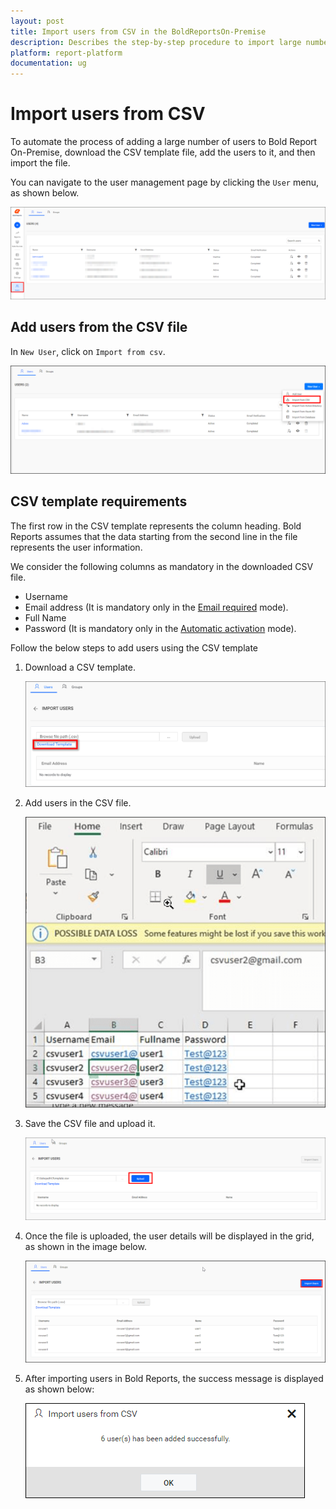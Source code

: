 ```yaml
---
layout: post
title: Import users from CSV in the BoldReportsOn-Premise
description: Describes the step-by-step procedure to import large number of users from the CSV file into the Bold Reports On-Premise.
platform: report-platform
documentation: ug
---
```


# Import users from CSV

To automate the process of adding a large number of users to Bold Report On-Premise, download the CSV template file, add the users to it, and then import the file.

You can navigate to the user management page by clicking the `User` menu, as shown below.

![Import from CSV - Navigation](/static/assets/on-premise/images/manage-users-and-groups/users/usermanagement.png)

## Add users from the CSV file

In `New User`, click on `Import from csv`.

![Import from CSV - Goto Import CSV users page](/static/assets/on-premise/images/manage-users-and-groups/users/goto-import-csv-users.png)

## CSV template requirements

The first row in the CSV template represents the column heading. Bold Reports assumes that the data starting from the second line in the file represents the user information.

We consider the following columns as mandatory in the downloaded CSV file.

* Username
* Email address (It is mandatory only in the [Email required](./../../../../manage-users/account-activation/#email-required) mode).
* Full Name
* Password (It is mandatory only in the [Automatic activation](./../../../../manage-users/account-activation/#automatic-activation) mode).

Follow the below steps to add users using the CSV template

1. Download a CSV template.

    ![Import from CSV - Download CSV template](/static/assets/on-premise/images/manage-users-and-groups/users/csv-import.png)

2. Add users in the CSV file.

    ![Import from CSV - Add users into CSV file](/static/assets/on-premise/images/manage-users-and-groups/users/csv-import-add-users.png)

3. Save the CSV file and upload it.

    ![Import from CSV - Upload CSV file](/static/assets/on-premise/images/manage-users-and-groups/users/csv-import-upload.png)

4. Once the file is uploaded, the user details will be displayed in the grid, as shown in the image below.

    ![Import from CSV - User detail in grid](/static/assets/on-premise/images/manage-users-and-groups/users/csv-import-grid.png)

5. After importing users in Bold Reports, the success message is displayed as shown below:

    ![Import from CSV - Success Message](/static/assets/on-premise/images/manage-users-and-groups/users/import-csv-users-confirmation.png)